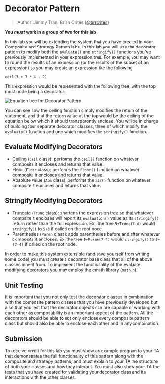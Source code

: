 # Decorator Pattern

> Author: Jimmy Tran, Brian Crites ([@brrcrites](https://github.com/brrcrites))

**You *must* work in a group of two for this lab**

In this lab you will be extending the system that you have created in your Composite and Strategy Pattern labs. In this lab you will use the decorator pattern to modify both the `evaluate()` and `stringify()` functions you've previously implemented in your expression tree. For example, you may want to round the results of an expression (or the results of the subset of an expression) so you may create an expression like the following:
```
ceil(3 + 7 * 4 - 2)
```
This expression would be represented with the following tree, with the top most node being a decorator:

![Equation tree for Decorator Pattern](https://github.com/cs100/lab05-decoratorPattern/blob/master/images/decorator.png)

You can see how the ceiling function simply modifies the return of the statement, and that the return value at the top would be the ceiling of the equation below which it should transparently enclose. You will be in charge of building four separate decorator classes, three of which modify the `evaluate()` function and one which modifies the `stringify()` function. 

## Evaluate Modifying Decorators
* Ceiling (`Ceil` class): performs the `ceil()` function on whatever composite it encloses and returns that value.
* Floor (`Floor` class): performs the `floor()` function on whatever composite it encloses and returns that value.
* Absolute value (`Abs` class): performs the `abs()` function on whatever compsite it encloses and returns that value.

## Stringify Modifying Decorators
* Truncate (`Trunc` class): shortens the expression tree so that whatever compsite it encloses will report its `evaluation()` value as its `stringify()` return rather than the full expression. Ex: The tree `5+Trunc(7-4)` would `stringify()` to `5+3` if called on the root node.
* Parenthesies (`Paren` class): adds parenthesies before and after whatever composite it encloses. Ex: the tree `5+Paren(7-4)` would `stringify()` to `5+(7-4)` if called on the root node.

In order to make this system extensible (and save yourself from writing some code) you must create a decorator base class that all of the above classes inherit from. To implement the functionality of the evaluate modifying decorators you may employ the cmath library (`math.h`).

## Unit Testing

It is important that you not only test the decorator classes in combination with the composite pattern classes that you have previously developed but also that you test that the decorator objects can are capable of working with each other as composability is an important aspect of the pattern. All the decorators should be able to not only enclose every composite pattern class but should also be able to enclose each other and in any combination.

## Submission
To receive credit for this lab you must show an example program to your TA that demonstrates the full functionality of this pattern along with the composite and strategy patterns, and must explain to your TA the structure of both your classes and how they interact. You must also show your TA the tests that you have created for validating your decorator class and its interactions with the other classes.
